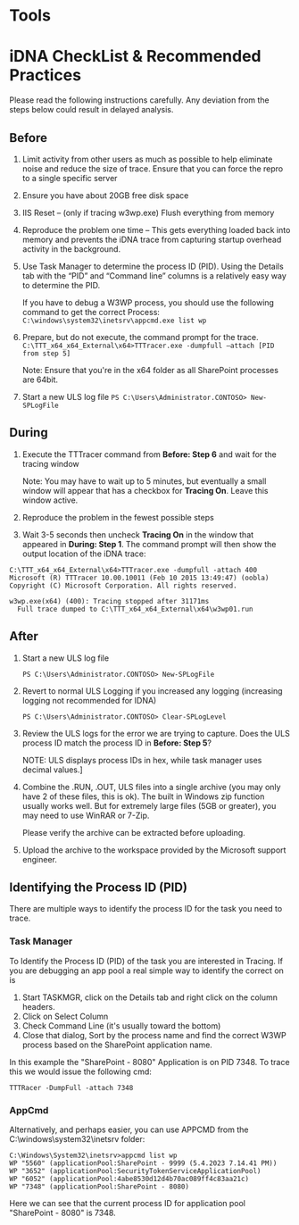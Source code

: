 # Tools

# iDNA CheckList & Recommended Practices 

Please read the following instructions carefully.  Any deviation from the steps below could result in delayed analysis. 

## Before 

1. Limit activity from other users as much as possible to help eliminate noise and reduce the size of trace. Ensure that you can force the repro to a single specific server
1. Ensure you have about 20GB free disk space 
1. IIS Reset – (only if tracing w3wp.exe) Flush everything from memory 
1. Reproduce the problem one time – This gets everything loaded back into memory and prevents the iDNA trace from capturing startup overhead activity in the background. 
1. Use Task Manager to determine the process ID (PID).  Using the Details tab with the “PID” and “Command line” columns is a relatively easy way to determine the PID. 
 
    If you have to debug a W3WP process, you should use the following command to get the correct Process: 
    ```C:\windows\system32\inetsrv\appcmd.exe list wp ```
 
1. Prepare, but do not execute, the command prompt for the trace.   
```C:\TTT_x64_x64_External\x64>TTTracer.exe -dumpfull –attach [PID from step 5] ```

   Note: Ensure that you're in the x64 folder as all SharePoint processes are 64bit. 

1. Start a new ULS log file 
```PS C:\Users\Administrator.CONTOSO> New-SPLogFile```
 
## During 
1. Execute the TTTracer command from **Before: Step 6** and wait for the tracing window

    Note: You may have to wait up to 5 minutes, but eventually a small window will appear that has a checkbox for **Tracing On**. Leave this window active.


1. Reproduce the problem in the fewest possible steps 
1. Wait 3-5 seconds then uncheck **Tracing On** in the window that appeared in **During: Step 1**. 
    The command prompt will then show the output location of the iDNA trace: 
``` 
C:\TTT_x64_x64_External\x64>TTTracer.exe -dumpfull -attach 400 
Microsoft (R) TTTracer 10.00.10011 (Feb 10 2015 13:49:47) (oobla) 
Copyright (C) Microsoft Corporation. All rights reserved. 
 
w3wp.exe(x64) (400): Tracing stopped after 31171ms 
  Full trace dumped to C:\TTT_x64_x64_External\x64\w3wp01.run 
```
 
## After 
1. Start a new ULS log file 

   ```PS C:\Users\Administrator.CONTOSO> New-SPLogFile ```
1. Revert to normal ULS Logging if you increased any logging (increasing logging not recommended for IDNA)

   ```PS C:\Users\Administrator.CONTOSO> Clear-SPLogLevel ```

1. Review the ULS logs for the error we are trying to capture.  Does the ULS process ID match the process ID in **Before: Step 5**? 

   NOTE: ULS displays process IDs in hex, while task manager uses decimal values.] 

1. Combine the .RUN, .OUT, ULS  files into a single archive (you may only have 2 of these files, this is ok).  The built in Windows zip function usually works well.  But for extremely large files (5GB or greater), you may need to use WinRAR or 7-Zip.  
 
    Please verify the archive can be extracted before uploading. 
 
1. Upload the archive to the workspace provided by the Microsoft support engineer. 

## Identifying the Process ID (PID)
There are multiple ways to identify the process ID for the task you need to trace. 

### Task Manager
To Identify the Process ID (PID) of the task you are interested in Tracing. If you are debugging an app pool a real simple way to identify the correct on is
1. Start TASKMGR, click on the Details tab and right click on the column headers. 
1. Click on Select Column
1. Check Command Line (it's usually toward the bottom)
1. Close that dialog, Sort by the process name and find the correct W3WP process based on the SharePoint application name. 

In this example the "SharePoint - 8080" Application is on PID 7348. To trace this we would issue the following cmd:

```TTTRacer -DumpFull -attach 7348```

### AppCmd
Alternatively, and perhaps easier, you can use APPCMD from the C:\windows\system32\inetsrv folder:

```
C:\Windows\System32\inetsrv>appcmd list wp
WP "5560" (applicationPool:SharePoint - 9999 (5.4.2023 7.14.41 PM))
WP "3652" (applicationPool:SecurityTokenServiceApplicationPool)
WP "6052" (applicationPool:4abe8530d12d4b70ac089ff4c83aa21c)
WP "7348" (applicationPool:SharePoint - 8080)
```

Here we can see that the current process ID for application pool "SharePoint - 8080" is 7348. 
